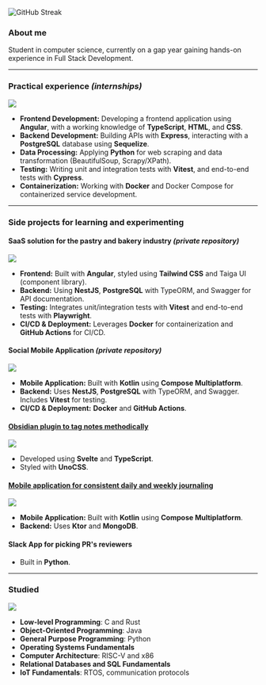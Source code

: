 ![GitHub Streak](https://streak-stats.demolab.com?user=2uent1n&theme=transparent&hide_border=true&date_format=j%20M%5B%20Y%5D&card_width=850&hide_total_contributions=true)

### About me

Student in computer science, currently on a gap year gaining hands-on experience in Full Stack Development.

---

### Practical experience _(internships)_
![](https://skillicons.dev/icons?i=angular,express,postgres,sequelize,vitest,cypress,ts,html,css,py,docker)
- **Frontend Development:** Developing a frontend application using **Angular**, with a working knowledge of **TypeScript**, **HTML**, and **CSS**.
- **Backend Development:** Building APIs with **Express**, interacting with a **PostgreSQL** database using **Sequelize**.
- **Data Processing:** Applying **Python** for web scraping and data transformation (BeautifulSoup, Scrapy/XPath).
- **Testing:** Writing unit and integration tests with **Vitest**, and end-to-end tests with **Cypress**.
- **Containerization:** Working with **Docker** and Docker Compose for containerized service development.

---

### Side projects for learning and experimenting

#### SaaS solution for the pastry and bakery industry _(private repository)_
![](https://skillicons.dev/icons?i=angular,nestjs,postgres,tailwind,vitest,ts,html,css,pnpm,docker,githubactions)
- **Frontend:** Built with **Angular**, styled using **Tailwind CSS** and Taiga UI (component library).
- **Backend:** Using **NestJS**, **PostgreSQL** with TypeORM, and Swagger for API documentation.
- **Testing:** Integrates unit/integration tests with **Vitest** and end-to-end tests with **Playwright**.
- **CI/CD & Deployment:** Leverages **Docker** for containerization and **GitHub Actions** for CI/CD.

#### Social Mobile Application _(private repository)_
![](https://skillicons.dev/icons?i=kotlin,nestjs,postgres,vitest,ts,gradle,docker,githubactions)
- **Mobile Application:** Built with **Kotlin** using **Compose Multiplatform**.
- **Backend:** Uses **NestJS**, **PostgreSQL** with TypeORM, and Swagger. Includes **Vitest** for testing.
- **CI/CD & Deployment:** **Docker** and **GitHub Actions**.

#### [Obsidian plugin to tag notes methodically](https://github.com/2uent1n/tag-pilot)
![](https://skillicons.dev/icons?i=obsidian,svelte,ts,html,css)
- Developed using **Svelte** and **TypeScript**.
- Styled with **UnoCSS**.

#### [Mobile application for consistent daily and weekly journaling](https://github.com/2uent1n/lunadir)
![](https://skillicons.dev/icons?i=kotlin,ktor,mongodb,gradle)
- **Mobile Application:** Built with **Kotlin** using **Compose Multiplatform**.
- **Backend:** Uses **Ktor** and **MongoDB**.

#### Slack App for picking PR's reviewers
- Built in **Python**.

---

### Studied
![](https://skillicons.dev/icons?i=c,rust,java,py,linux)
- **Low-level Programming**: C and Rust
- **Object-Oriented Programming**: Java
- **General Purpose Programming**: Python
- **Operating Systems Fundamentals**
- **Computer Architecture**: RISC-V and x86
- **Relational Databases and SQL Fundamentals**
- **IoT Fundamentals**: RTOS, communication protocols
